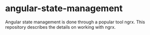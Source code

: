 # angular-state-management
Angular state management is done through a popular tool ngrx. This repository describes the details on working with ngrx.
